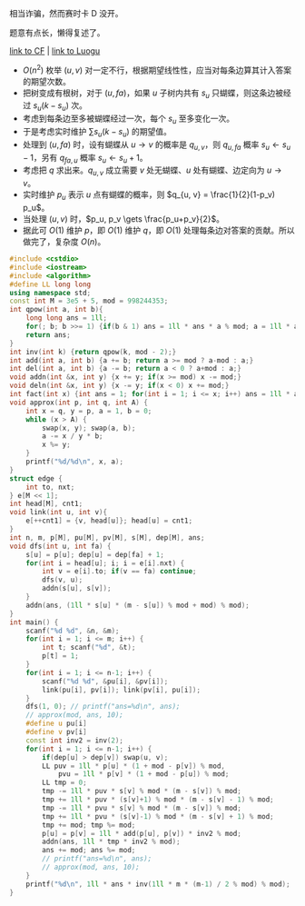 相当诈骗，然而赛时卡 D 没开。

题意有点长，懒得复述了。

[link to CF](https://codeforces.com/problemset/problem/1770/E) | [link to Luogu](https://www.luogu.com.cn/problem/CF1770E)

- $O(n^2)$ 枚举 $(u, v)$ 对一定不行，根据期望线性性，应当对每条边算其计入答案的期望次数。
- 把树变成有根树，对于 $(u, fa)$，如果 $u$ 子树内共有 $s_u$ 只蝴蝶，则这条边被经过 $s_u (k-s_u)$ 次。
- 考虑到每条边至多被蝴蝶经过一次，每个 $s_u$ 至多变化一次。
- 于是考虑实时维护 $\sum s_u (k-s_u)$ 的期望值。
- 处理到 $(u, fa)$ 时，设有蝴蝶从 $u \to v$ 的概率是 $q_{u,v}$，则 $q_{u, fa}$ 概率 $s_u \gets s_u-1$，另有 $q_{fa, u}$ 概率 $s_u \gets s_u+1$。
- 考虑把 $q$ 求出来。$q_{u,v}$ 成立需要 $v$ 处无蝴蝶、$u$ 处有蝴蝶、边定向为 $u \to v$。
- 实时维护 $p_u$ 表示 $u$ 点有蝴蝶的概率，则 $q_{u, v} = \frac{1}{2}(1-p_v) p_u$。
- 当处理 $(u, v)$ 时，$p_u, p_v \gets \frac{p_u+p_v}{2}$。
- 据此可 $O(1)$ 维护 $p$，即 $O(1)$ 维护 $q$，即 $O(1)$ 处理每条边对答案的贡献。所以做完了，复杂度 $O(n)$。

```cpp
#include <cstdio>
#include <iostream>
#include <algorithm>
#define LL long long
using namespace std;
const int M = 3e5 + 5, mod = 998244353;
int qpow(int a, int b){
    long long ans = 1ll;
    for(; b; b >>= 1) {if(b & 1) ans = 1ll * ans * a % mod; a = 1ll * a * a % mod;}
    return ans;
}
int inv(int k) {return qpow(k, mod - 2);}
int add(int a, int b) {a += b; return a >= mod ? a-mod : a;}
int del(int a, int b) {a -= b; return a < 0 ? a+mod : a;}
void addn(int &x, int y) {x += y; if(x >= mod) x -= mod;}
void deln(int &x, int y) {x -= y; if(x < 0) x += mod;}
int fact(int x) {int ans = 1; for(int i = 1; i <= x; i++) ans = 1ll * ans * i % mod; return ans;}
void approx(int p, int q, int A) {
    int x = q, y = p, a = 1, b = 0;
    while (x > A) {
        swap(x, y); swap(a, b);
        a -= x / y * b;
        x %= y;
    }
    printf("%d/%d\n", x, a);
}
struct edge {
    int to, nxt;
} e[M << 1];
int head[M], cnt1;
void link(int u, int v){
    e[++cnt1] = {v, head[u]}; head[u] = cnt1;
}
int n, m, p[M], pu[M], pv[M], s[M], dep[M], ans;
void dfs(int u, int fa) {
    s[u] = p[u]; dep[u] = dep[fa] + 1;
    for(int i = head[u]; i; i = e[i].nxt) {
        int v = e[i].to; if(v == fa) continue;
        dfs(v, u);
        addn(s[u], s[v]); 
    }
    addn(ans, (1ll * s[u] * (m - s[u]) % mod + mod) % mod);
}
int main() {
    scanf("%d %d", &n, &m);
    for(int i = 1; i <= m; i++) {
        int t; scanf("%d", &t);
        p[t] = 1;
    }
    for(int i = 1; i <= n-1; i++) {
        scanf("%d %d", &pu[i], &pv[i]);
        link(pu[i], pv[i]); link(pv[i], pu[i]);
    }
    dfs(1, 0); // printf("ans=%d\n", ans);
    // approx(mod, ans, 10);
    #define u pu[i]
    #define v pv[i]
    const int inv2 = inv(2);
    for(int i = 1; i <= n-1; i++) {
        if(dep[u] > dep[v]) swap(u, v);
        LL puv = 1ll * p[u] * (1 + mod - p[v]) % mod,
            pvu = 1ll * p[v] * (1 + mod - p[u]) % mod;
        LL tmp = 0;
        tmp -= 1ll * puv * s[v] % mod * (m - s[v]) % mod;
        tmp += 1ll * puv * (s[v]+1) % mod * (m - s[v] - 1) % mod;
        tmp -= 1ll * pvu * s[v] % mod * (m - s[v]) % mod;
        tmp += 1ll * pvu * (s[v]-1) % mod * (m - s[v] + 1) % mod;
        tmp += mod; tmp %= mod;
        p[u] = p[v] = 1ll * add(p[u], p[v]) * inv2 % mod;
        addn(ans, 1ll * tmp * inv2 % mod);
        ans += mod; ans %= mod;
        // printf("ans=%d\n", ans);
        // approx(mod, ans, 10);
    }
    printf("%d\n", 1ll * ans * inv(1ll * m * (m-1) / 2 % mod) % mod);
}
```